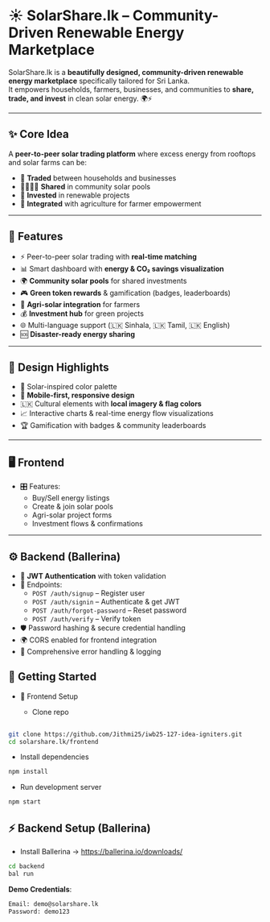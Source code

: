 # ☀️ SolarShare.lk – Community-Driven Renewable Energy Marketplace  

SolarShare.lk is a **beautifully designed, community-driven renewable energy marketplace** specifically tailored for Sri Lanka.  
It empowers households, farmers, businesses, and communities to **share, trade, and invest** in clean solar energy. 🌍⚡  

---

## ✨ Core Idea  
A **peer-to-peer solar trading platform** where excess energy from rooftops and solar farms can be:  
- 🔄 **Traded** between households and businesses  
- 👨‍👩‍👧‍👦 **Shared** in community solar pools  
- 🌱 **Invested** in renewable projects  
- 🚜 **Integrated** with agriculture for farmer empowerment  

---

## 🔑 Features  
- ⚡ Peer-to-peer solar trading with **real-time matching**  
- 📊 Smart dashboard with **energy & CO₂ savings visualization**  
- 🌍 **Community solar pools** for shared investments  
- 🎮 **Green token rewards** & gamification (badges, leaderboards)  
- 🚜 **Agri-solar integration** for farmers  
- 💰 **Investment hub** for green projects  
- 🌐 Multi-language support (🇱🇰 Sinhala, 🇱🇰 Tamil, 🇱🇰 English)  
- 🆘 **Disaster-ready energy sharing**  

---

## 🎨 Design Highlights  
- 🎨 Solar-inspired color palette  
- 📱 **Mobile-first, responsive design**  
- 🇱🇰 Cultural elements with **local imagery & flag colors**  
- 📈 Interactive charts & real-time energy flow visualizations  
- 🏆 Gamification with badges & community leaderboards  

---

## 🖥️ Frontend   
- 🎛️ Features:  
  - Buy/Sell energy listings  
  - Create & join solar pools  
  - Agri-solar project forms  
  - Investment flows & confirmations  

---

## ⚙️ Backend (Ballerina)  
- 🔑 **JWT Authentication** with token validation  
- 📝 Endpoints:  
  - `POST /auth/signup` – Register user  
  - `POST /auth/signin` – Authenticate & get JWT  
  - `POST /auth/forgot-password` – Reset password  
  - `POST /auth/verify` – Verify token  
- 🛡️ Password hashing & secure credential handling  
- 🌍 CORS enabled for frontend integration  
- 🐞 Comprehensive error handling & logging  


## 🚀 Getting Started
- 🔧 Frontend Setup

  - Clone repo
```bash
  
git clone https://github.com/Jithmi25/iwb25-127-idea-igniters.git
cd solarshare.lk/frontend

```

- Install dependencies
```bash 
npm install
```

- Run development server
```bash 
npm start
```

## ⚡ Backend Setup (Ballerina)
- Install Ballerina -> https://ballerina.io/downloads/
  
```bash 
cd backend
bal run
```


**Demo Credentials**:  
```bash
Email: demo@solarshare.lk  
Password: demo123

```
